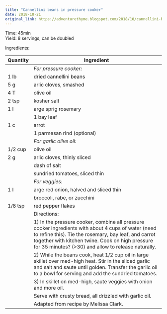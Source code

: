 ```yaml
---
title: "Cannellini beans in pressure cooker"
date: 2018-10-21
original_link: https://adventurethyme.blogspot.com/2018/10/cannellini-beans-in-pressure-cooker.html
---
```


Time: 45min  
Yield: 8 servings, can be doubled  
  
Ingredients:

| Quantity | Ingredient |
| -------- | ---------- |
|  | _For pressure cooker:_ |
| 1 lb | dried cannellini beans |
| 5 g | arlic cloves, smashed |
| 4 T | olive oil |
| 2 tsp | kosher salt |
| 1 l | arge sprig rosemary |
|  | 1 bay leaf |
| 1 c | arrot |
|  | 1 parmesan rind (optional) |
|  | _For garlic olive oil:_ |
| 1/2 cup | olive oil |
| 2 g | arlic cloves, thinly sliced |
|  | dash of salt |
|  | sundried tomatoes, sliced thin |
|  | _For veggies:_ |
| 1 l | arge red onion, halved and sliced thin |
|  | broccoli, rabe, or zucchini |
| 1/8 tsp | red pepper flakes |
|  | Directions: |
|  | 1) In the pressure cooker, combine all pressure cooker ingredients with about 4 cups of water (need to refine this). Tie the rosemary, bay leaf, and carrot together with kitchen twine. Cook on high pressure for 35 minutes? (>30) and allow to release naturally. |
|  | 2) While the beans cook, heat 1/2 cup oil in large skillet over med-high heat. Stir in the sliced garlic and salt and saute until golden. Transfer the garlic oil to a bowl for serving and add the sundried tomatoes. |
|  | 3) In skillet on med-high, saute veggies with onion and more oil. |
|  | Serve with crusty bread, all drizzled with garlic oil. |
|  | Adapted from recipe by Melissa Clark. |


